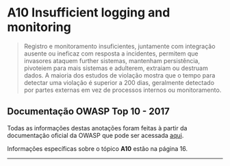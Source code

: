 # A10 Insufficient logging and monitoring

> Registro e monitoramento insuficientes, juntamente com integração ausente ou ineficaz com resposta a incidentes, permitem que invasores ataquem further sistemas, mantenham persistência, pivoteiem para mais sistemas e adulterem, extraiam ou destruam dados. A maioria dos estudos de violação mostra que o tempo para detectar uma violação é superior a 200 dias, geralmente detectado por partes externas em vez de processos internos ou monitoramento.

## Documentação OWASP Top 10 - 2017

Todas as informações destas anotações foram feitas à partir da documentação oficial da OWASP que pode ser acessada [aqui](https://github.com/OWASP/Top10/blob/master/2017/OWASP%20Top%2010-2017%20(en).pdf).

Informações específicas sobre o tópico **A10** estão na página 16.

---
